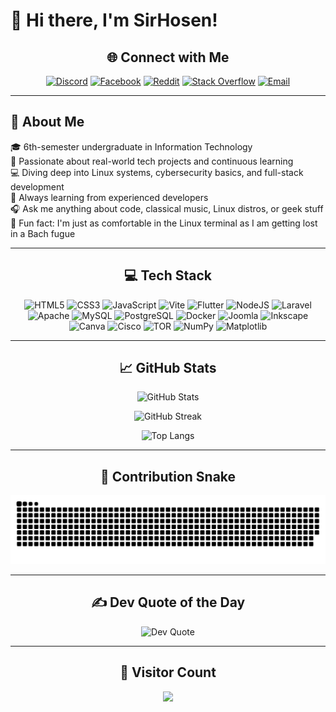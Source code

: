 # 👋 Hi there, I'm SirHosen!

<div align="center">

## 🌐 Connect with Me

[![Discord](https://img.shields.io/badge/Discord-%237289DA.svg?logo=discord&logoColor=white)](https://discord.gg/Q4MdSjyR)
[![Facebook](https://img.shields.io/badge/Facebook-%231877F2.svg?logo=Facebook&logoColor=white)](https://facebook.com/hosea.oktarivanes.9)
[![Reddit](https://img.shields.io/badge/Reddit-%23FF4500.svg?logo=Reddit&logoColor=white)](https://reddit.com/user/u/Hofsy778)
[![Stack Overflow](https://img.shields.io/badge/-Stackoverflow-FE7A16?logo=stack-overflow&logoColor=white)](https://stackoverflow.com/users/30170467)
[![Email](https://img.shields.io/badge/Email-D14836?logo=gmail&logoColor=white)](mailto:hoseaoktarivanes.com)

</div>

---

## 💫 About Me
🎓 6th-semester undergraduate in Information Technology  
🚀 Passionate about real-world tech projects and continuous learning  
💻 Diving deep into Linux systems, cybersecurity basics, and full-stack development  
🧠 Always learning from experienced developers  
🎧 Ask me anything about code, classical music, Linux distros, or geek stuff  
🎼 Fun fact: I'm just as comfortable in the Linux terminal as I am getting lost in a Bach fugue

---

<div align="center">

## 💻 Tech Stack


![HTML5](https://img.shields.io/badge/html5-%23E34F26.svg?style=flat-square&logo=html5&logoColor=white)
![CSS3](https://img.shields.io/badge/css3-%231572B6.svg?style=flat-square&logo=css3&logoColor=white)
![JavaScript](https://img.shields.io/badge/javascript-%23323330.svg?style=flat-square&logo=javascript&logoColor=%23F7DF1E)
![Vite](https://img.shields.io/badge/vite-%23646CFF.svg?style=flat-square&logo=vite&logoColor=white)
![Flutter](https://img.shields.io/badge/Flutter-%2302569B.svg?style=flat-square&logo=Flutter&logoColor=white)
![NodeJS](https://img.shields.io/badge/node.js-6DA55F?style=flat-square&logo=node.js&logoColor=white)
![Laravel](https://img.shields.io/badge/laravel-%23FF2D20.svg?style=flat-square&logo=laravel&logoColor=white)
![Apache](https://img.shields.io/badge/apache-%23D42029.svg?style=flat-square&logo=apache&logoColor=white)
![MySQL](https://img.shields.io/badge/mysql-4479A1.svg?style=flat-square&logo=mysql&logoColor=white)
![PostgreSQL](https://img.shields.io/badge/postgres-%23316192.svg?style=flat-square&logo=postgresql&logoColor=white)
![Docker](https://img.shields.io/badge/docker-%230db7ed.svg?style=flat-square&logo=docker&logoColor=white)
![Joomla](https://img.shields.io/badge/joomla-%235091CD.svg?style=flat-square&logo=joomla&logoColor=white)
![Inkscape](https://img.shields.io/badge/Inkscape-e0e0e0?style=flat-square&logo=inkscape&logoColor=080A13)
![Canva](https://img.shields.io/badge/Canva-%2300C4CC.svg?style=flat-square&logo=Canva&logoColor=white)
![Cisco](https://img.shields.io/badge/cisco-%23049fd9.svg?style=flat-square&logo=cisco&logoColor=black)
![TOR](https://img.shields.io/badge/tor-%237E4798.svg?style=flat-square&logo=tor-project&logoColor=white)
![NumPy](https://img.shields.io/badge/numpy-%23013243.svg?style=flat-square&logo=numpy&logoColor=white)
![Matplotlib](https://img.shields.io/badge/Matplotlib-%23ffffff.svg?style=flat-square&logo=Matplotlib&logoColor=black)

</div>

---

<div align="center">

## 📈 GitHub Stats

![GitHub Stats](https://github-readme-stats.vercel.app/api?username=SirHosen&theme=gotham&hide_border=false&include_all_commits=true&count_private=true)

![GitHub Streak](https://nirzak-streak-stats.vercel.app/?user=SirHosen&theme=gotham&hide_border=false)

![Top Langs](https://github-readme-stats.vercel.app/api/top-langs/?username=SirHosen&theme=gotham&hide_border=false&include_all_commits=true&count_private=true&layout=compact)

</div>

---

<div align="center">

## 🐍 Contribution Snake

![snake gif](https://github.com/SirHosen/SirHosen/blob/output/github-snake-dark.svg)

</div>

---

<div align="center">

## ✍️ Dev Quote of the Day

![Dev Quote](https://quotes-github-readme.vercel.app/api?type=horizontal&theme=radical)

</div>

---

<div align="center">

## 🧭 Visitor Count

[![](https://visitcount.itsvg.in/api?id=SirHosen&icon=8&color=11)](https://visitcount.itsvg.in)

</div>

<!-- Made with ❤️ by SirHosen | Powered by GPRM (https://gprm.itsvg.in) -->
